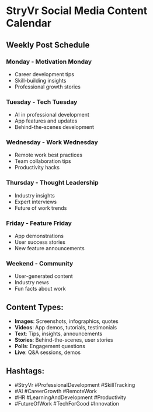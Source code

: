 # StryVr Social Media Content Calendar

## Weekly Post Schedule

### Monday - Motivation Monday
- Career development tips
- Skill-building insights
- Professional growth stories

### Tuesday - Tech Tuesday
- AI in professional development
- App features and updates
- Behind-the-scenes development

### Wednesday - Work Wednesday
- Remote work best practices
- Team collaboration tips
- Productivity hacks

### Thursday - Thought Leadership
- Industry insights
- Expert interviews
- Future of work trends

### Friday - Feature Friday
- App demonstrations
- User success stories
- New feature announcements

### Weekend - Community
- User-generated content
- Industry news
- Fun facts about work

## Content Types:
- **Images**: Screenshots, infographics, quotes
- **Videos**: App demos, tutorials, testimonials
- **Text**: Tips, insights, announcements
- **Stories**: Behind-the-scenes, user stories
- **Polls**: Engagement questions
- **Live**: Q&A sessions, demos

## Hashtags:
- #StryVr #ProfessionalDevelopment #SkillTracking
- #AI #CareerGrowth #RemoteWork
- #HR #LearningAndDevelopment #Productivity
- #FutureOfWork #TechForGood #Innovation
